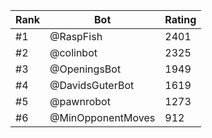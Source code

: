 Rank|Bot|Rating
---|---|---
#1|@RaspFish|2401
#2|@colinbot|2325
#3|@OpeningsBot|1949
#4|@DavidsGuterBot|1619
#5|@pawnrobot|1273
#6|@MinOpponentMoves|912
